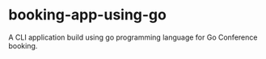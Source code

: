 # booking-app-using-go
A CLI application build using go programming language for Go Conference booking.
